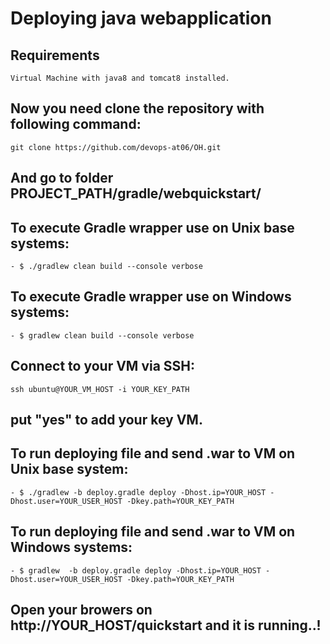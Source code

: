 # Deploying java webapplication

## Requirements

    Virtual Machine with java8 and tomcat8 installed.

## Now you need clone the repository with following command:

    git clone https://github.com/devops-at06/OH.git

## And go to folder PROJECT_PATH/gradle/webquickstart/

## To execute Gradle wrapper use on Unix base systems:
    - $ ./gradlew clean build --console verbose                                               

## To execute Gradle wrapper use on Windows systems:
    - $ gradlew clean build --console verbose

## Connect to your VM via SSH:

    ssh ubuntu@YOUR_VM_HOST -i YOUR_KEY_PATH

## put "yes" to add your key VM.

## To run deploying file and send .war to VM on Unix base system:

    - $ ./gradlew -b deploy.gradle deploy -Dhost.ip=YOUR_HOST -Dhost.user=YOUR_USER_HOST -Dkey.path=YOUR_KEY_PATH
## To run deploying file and send .war to VM on Windows systems:

    - $ gradlew  -b deploy.gradle deploy -Dhost.ip=YOUR_HOST -Dhost.user=YOUR_USER_HOST -Dkey.path=YOUR_KEY_PATH

## Open your browers on http://YOUR_HOST/quickstart and it is running..!
